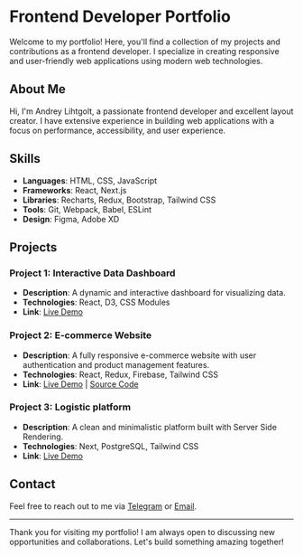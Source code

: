# Frontend Developer Portfolio

Welcome to my portfolio! Here, you'll find a collection of my projects and contributions as a frontend developer. I specialize in creating responsive and user-friendly web applications using modern web technologies.

## About Me

Hi, I'm Andrey Lihtgolt, a passionate frontend developer and excellent layout creator. I have extensive experience in building web applications with a focus on performance, accessibility, and user experience.

## Skills

- **Languages**: HTML, CSS, JavaScript
- **Frameworks**: React, Next.js
- **Libraries**: Recharts, Redux, Bootstrap, Tailwind CSS
- **Tools**: Git, Webpack, Babel, ESLint
- **Design**: Figma, Adobe XD

## Projects

### Project 1: Interactive Data Dashboard
- **Description**: A dynamic and interactive dashboard for visualizing data.
- **Technologies**: React, D3, CSS Modules
- **Link**: [Live Demo](https://platform.smrtstats.com/) 

### Project 2: E-commerce Website
- **Description**: A fully responsive e-commerce website with user authentication and product management features.
- **Technologies**: React, Redux, Firebase, Tailwind CSS
- **Link**: [Live Demo](https://parallelswears.com/en) | [Source Code](https://github.com/BytesHouse/parallels)

### Project 3: Logistic platform
- **Description**: A clean and minimalistic platform built with Server Side Rendering.
- **Technologies**: Next, PostgreSQL, Tailwind CSS
- **Link**: [Live Demo](https://qoobus.com/ru)

## Contact

Feel free to reach out to me via [Telegram](https://t.me/andrewlightgold) or [Email](mailto:a.lihtgolt@gmail.com).

---

Thank you for visiting my portfolio! I am always open to discussing new opportunities and collaborations. Let's build something amazing together!
